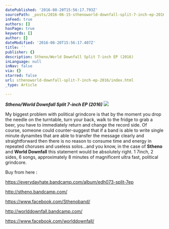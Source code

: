 ```yaml
---
datePublished: '2016-08-20T15:56:17.793Z'
sourcePath: _posts/2016-06-15-sthenoworld-downfall-split-7-inch-ep-2016.md
inFeed: true
authors: []
hasPage: true
keywords: []
author: []
dateModified: '2016-08-20T15:56:17.407Z'
title: ''
publisher: {}
description: Stheno/World Downfall Split 7-inch EP (2016)
inLanguage: null
inNav: false
via: {}
starred: false
url: sthenoworld-downfall-split-7-inch-ep-2016/index.html
_type: Article

---
```

_**Stheno/World Downfall Split 7-inch EP (2016)**_
![](https://the-grid-user-content.s3-us-west-2.amazonaws.com/0e75cc6c-c69d-4b55-95e7-a58dc03b1c20.jpg)

My biggest problem with political grindcore is that by the moment you drop the needle on the turntable, turn your back, walk to the fridge to grab a beer, you have to immediately return and change the record side. Of course, someone could counter-suggest that if a band is able to write single minute dynamites that are able to transfer the message clearly and straightforward then there is no reason to consume time and energy in repeated choruses and useless solos...and you know, in the case of **Stheno** and **World Downfall** this statement would be absolutely right. 1 7inch, 2 sides, 6 songs, approximately 8 minutes of magnificent ultra fast, political grindcore.

Buy from here :

https://everydayhate.bandcamp.com/album/edh073-split-7ep

http://stheno.bandcamp.com/

https://www.facebook.com/Sthenoband/

http://worlddownfall.bandcamp.com/

https://www.facebook.com/worlddownfall/